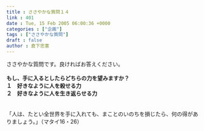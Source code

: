 ```yaml
---
title : ささやかな質問１４
link : 401
date : Tue, 15 Feb 2005 06:00:36 +0000
categories : ["企画"]
tags : ["ささやかな質問"]
draft : false
author : 倉下忠憲
---
```


ささやかな質問です。良ければお答えください。<BR><BR><B>もし、手に入るとしたらどちらの力を望みますか？<BR>１　好きなように人を殺せる力<BR>２　好きなように人を生き返らせる力</B><BR><BR><BR>「人は、たとい全世界を手に入れても、まことのいのちを損じたら、何の得がありましょう。」（マタイ16・26）<br><br>
